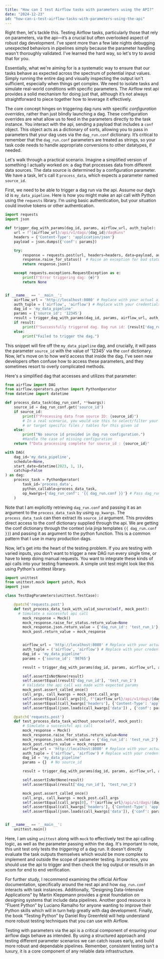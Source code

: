 ```yaml
---
title: "How can I test Airflow tasks with parameters using the API?"
date: "2024-12-23"
id: "how-can-i-test-airflow-tasks-with-parameters-using-the-api"
---
```


Right then, let's tackle this. Testing Airflow tasks, particularly those that rely on parameters, via the api—it’s a crucial but often overlooked aspect of robust dag development. I’ve spent more than a few late nights debugging unexpected behaviors in pipelines simply because the parameter handling wasn't thoroughly validated. I've learned the hard way, so let's try to avoid that for you.

Essentially, what we're aiming for is a systematic way to ensure that our tasks behave as expected across the spectrum of potential input values. Simply running the entire dag and visually inspecting the output isn't sufficient, especially when things get complex. We need to isolate tasks and simulate real-world conditions with specific parameters. The Airflow rest api provides a solid mechanism for doing just that, although it’s not always straightforward to piece together how to leverage it effectively.

The core concept hinges on triggering dag runs with specific *configuration overrides*, rather than just blindly launching a dag. These configuration overrides are what allow us to feed in the parameters directly to the task instance. You interact with the api, sending a payload that includes a `conf` object. This object acts as a dictionary of sorts, allowing you to pass in parameters that your dag uses via the `dag_run.conf` dictionary. It’s critical to remember that the `dag_run.conf` parameters are treated as strings, so your task code needs to handle appropriate conversions to other datatypes, if needed.

Let's walk through a practical scenario. Imagine a simplified version of something I actually worked on: a dag that processes data from different data sources. The data source is determined by a configuration parameter. We have a task, let's call it `process_data`, which expects a parameter named `source_id`.

First, we need to be able to trigger a dag run via the api. Assume our dag’s id is `my_data_pipeline`. Here is how you might make an api call with Python using the `requests` library. I’m using basic authentication, but your situation could involve tokens or other authentication.

```python
import requests
import json

def trigger_dag_with_params(dag_id, params, airflow_url, auth_tuple):
    url = f"{airflow_url}/api/v1/dags/{dag_id}/dagRuns"
    headers = {'Content-Type': 'application/json'}
    payload = json.dumps({'conf': params})

    try:
        response = requests.post(url, headers=headers, data=payload, auth=auth_tuple)
        response.raise_for_status()  # Raise an exception for bad status codes
        return response.json()

    except requests.exceptions.RequestException as e:
        print(f"Error triggering dag: {e}")
        return None


if __name__ == '__main__':
    airflow_url = 'http://localhost:8080' # Replace with your actual airflow url
    auth_tuple = ('airflow', 'airflow') # Replace with your credentials
    dag_id = 'my_data_pipeline'
    params = {'source_id': '12345'}
    result = trigger_dag_with_params(dag_id, params, airflow_url, auth_tuple)
    if result:
        print(f"Successfully triggered dag. Dag run id: {result['dag_run_id']}")
    else:
        print("Failed to trigger the dag.")
```

This snippet will fire off the `my_data_pipeline` dag, and crucially, it will pass the parameter `source_id` with the value of '12345' via the `conf` dictionary. Now, let's move on to how we’d access that inside the dag. I've seen new developers often confuse how to access these parameters, and they sometimes resort to overly complicated methods.

Here's a simplified dag that accesses and utilizes that parameter:

```python
from airflow import DAG
from airflow.operators.python import PythonOperator
from datetime import datetime

def process_data_task(dag_run_conf, **kwargs):
    source_id = dag_run_conf.get('source_id')
    if source_id:
        print(f"Processing data from source ID: {source_id}")
        # In a real scenario, you would use this to select/filter your processing logic
        # or target specific files / tables for this given id
    else:
        print("No source id provided in dag run configuration.")
        #Handle the case of missing configuration
    return f"Data processing complete for source_id : {source_id}"

with DAG(
    dag_id='my_data_pipeline',
    schedule=None,
    start_date=datetime(2023, 1, 1),
    catchup=False
) as dag:
    process_task = PythonOperator(
        task_id='process_data',
        python_callable=process_data_task,
        op_kwargs={'dag_run_conf': '{{ dag_run.conf }}'} # Pass dag_run.conf as an op_kwarg
    )
```

Note that I am explicitly retrieving `dag_run.conf` and passing it as an argument to the `process_data_task` by using `op_kwargs`. The `process_data_task` can then extract its `source_id` argument. This provides direct access to the conf dictionary supplied through the api. We are getting the conf dictionary through the context (via jinja templates `{{ dag_run.conf }}`) and passing it as argument to the python function. This is a common pattern that I use in many production dags.

Now, let's get into the heart of the testing problem. If you are testing with varied inputs, you don’t want to trigger a new DAG run every single time, or have to keep doing manual requests. You want to integrate these kinds of api calls into your testing framework. A simple unit test might look like this using Python's unittest library.

```python
import unittest
from unittest.mock import patch, Mock
import json

class TestDagParameters(unittest.TestCase):

    @patch('requests.post')
    def test_process_data_task_with_valid_source(self, mock_post):
      # Simulate a successful api call
        mock_response = Mock()
        mock_response.raise_for_status.return_value=None
        mock_response.json.return_value = {'dag_run_id': 'test_run_1'}
        mock_post.return_value = mock_response


        airflow_url = 'http://localhost:8080' # Replace with your actual airflow url
        auth_tuple = ('airflow', 'airflow') # Replace with your credentials
        dag_id = 'my_data_pipeline'
        params = {'source_id': '98765'}

        result = trigger_dag_with_params(dag_id, params, airflow_url, auth_tuple)

        self.assertIsNotNone(result)
        self.assertEqual(result['dag_run_id'], 'test_run_1')
        # Validate the api call was made with expected params
        mock_post.assert_called_once()
        call_args, call_kwargs = mock_post.call_args
        self.assertEqual(call_args[0], f"{airflow_url}/api/v1/dags/{dag_id}/dagRuns")
        self.assertEqual(call_kwargs['headers'], {'Content-Type': 'application/json'})
        self.assertEqual(json.loads(call_kwargs['data']) , {'conf': params})

    @patch('requests.post')
    def test_process_data_task_without_source(self, mock_post):
        # Simulate a successful api call
        mock_response = Mock()
        mock_response.raise_for_status.return_value=None
        mock_response.json.return_value = {'dag_run_id': 'test_run_2'}
        mock_post.return_value = mock_response
        airflow_url = 'http://localhost:8080' # Replace with your actual airflow url
        auth_tuple = ('airflow', 'airflow') # Replace with your credentials
        dag_id = 'my_data_pipeline'
        params = {}  # No source_id

        result = trigger_dag_with_params(dag_id, params, airflow_url, auth_tuple)

        self.assertIsNotNone(result)
        self.assertEqual(result['dag_run_id'], 'test_run_2')

        mock_post.assert_called_once()
        call_args, call_kwargs = mock_post.call_args
        self.assertEqual(call_args[0], f"{airflow_url}/api/v1/dags/{dag_id}/dagRuns")
        self.assertEqual(call_kwargs['headers'], {'Content-Type': 'application/json'})
        self.assertEqual(json.loads(call_kwargs['data']), {'conf': params})


if __name__ == '__main__':
    unittest.main()

```

Here, I am using `unittest` along with `mock` to effectively test the api calling logic, as well as the parameter passing within the dag. It's important to note, this unit test only tests the *triggering* of a dag run. It doesn't directly evaluate the task outputs themselves which would be more complex to implement and outside the scope of parameter testing. In practice, you should use the api to trigger and then check the log output or results in an xcom for end to end verification.

For further study, I recommend examining the official Airflow documentation, specifically around the rest api and how `dag_run.conf` interacts with task instances. Additionally, “Designing Data-Intensive Applications” by Martin Kleppmann provides a great foundation on designing systems that include data pipelines. Another good resource is “Fluent Python” by Luciano Ramalho for anyone wanting to improve their Python skills which will in turn help greatly with dag development. Finally, the book “Testing Python” by Daniel Roy Greenfeld will help understand more robust testing techniques that you can use with Airflow.

Testing with parameters via the api is a critical component of ensuring your airflow dags behave as intended. By using a structured approach and testing different parameter scenarios we can catch issues early, and build more robust and dependable pipelines. Remember, consistent testing isn’t a luxury, it is a core component of any reliable data infrastructure.
